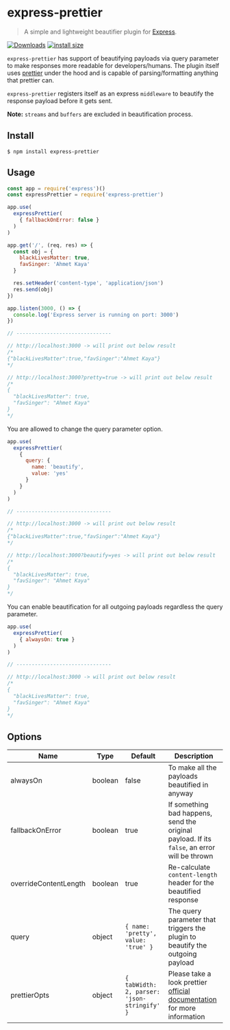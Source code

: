 # express-prettier
> A simple and lightweight beautifier plugin for [Express](https://github.com/expressjs/express).

[![Downloads](https://img.shields.io/npm/dm/express-prettier.svg)](https://npmjs.com/express-prettier)
[![install size](https://packagephobia.com/badge?p=express-prettier)](https://packagephobia.com/result?p=express-prettier)

`express-prettier` has support of beautifying payloads via query parameter to make responses more readable for developers/humans. The plugin itself uses [prettier](https://github.com/prettier/prettier) under the hood and is capable of parsing/formatting anything that prettier can.

`express-prettier` registers itself as an express `middleware` to beautify the response payload before it gets sent.

**Note:** `streams` and `buffers` are excluded in beautification process.

## Install
```
$ npm install express-prettier
```

## Usage

```js
const app = require('express')()
const expressPrettier = require('express-prettier')

app.use(
  expressPrettier(
    { fallbackOnError: false }
  )
)

app.get('/', (req, res) => {
  const obj = {
    blackLivesMatter: true,
    favSinger: 'Ahmet Kaya'
  }

  res.setHeader('content-type', 'application/json')
  res.send(obj)
})

app.listen(3000, () => {
  console.log('Express server is running on port: 3000')
})

// -------------------------------

// http://localhost:3000 -> will print out below result
/*
{"blackLivesMatter":true,"favSinger":"Ahmet Kaya"}
*/

// http://localhost:3000?pretty=true -> will print out below result
/*
{
  "blackLivesMatter": true,
  "favSinger": "Ahmet Kaya"
}
*/
```

You are allowed to change the query parameter option.

```js
app.use(
  expressPrettier(
    {
      query: {
        name: 'beautify',
        value: 'yes'
      }
    }
  )
)

// -------------------------------

// http://localhost:3000 -> will print out below result
/*
{"blackLivesMatter":true,"favSinger":"Ahmet Kaya"}
*/

// http://localhost:3000?beautify=yes -> will print out below result
/*
{
  "blackLivesMatter": true,
  "favSinger": "Ahmet Kaya"
}
*/
```

You can enable beautification for all outgoing payloads regardless the query parameter.

```js
app.use(
  expressPrettier(
    { alwaysOn: true }
  )
)

// -------------------------------

// http://localhost:3000 -> will print out below result
/*
{
  "blackLivesMatter": true,
  "favSinger": "Ahmet Kaya"
}
*/
```

## Options

| Name                   | Type       | Default                                     | Description                                                                    |
| ---                    | ---        | ---                                         | ---                                                                            |
| alwaysOn               | boolean    | false                                       | To make all the payloads beautified in anyway                                  |
| fallbackOnError        | boolean    | true                                        | If something bad happens, send the original payload. If its `false`, an error will be thrown |
| overrideContentLength  | boolean    | true                                        | Re-calculate `content-length` header for the beautified response               |
| query                  | object     | `{ name: 'pretty', value: 'true' }`         | The query parameter that triggers the plugin to beautify the outgoing payload  |
| prettierOpts           | object     | `{ tabWidth: 2, parser: 'json-stringify' }` | Please take a look prettier [official documentation](https://prettier.io/docs/en/options.html) for more information |
